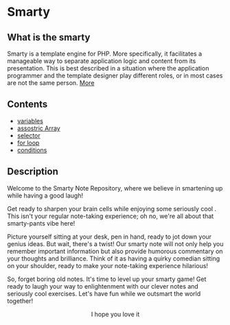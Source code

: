 # Smarty

<!------ Smarty ------>
## What is the smarty
Smarty is a template engine for PHP. More specifically, it facilitates a manageable way to separate application logic and content from its presentation. This is best described in a situation where the application programmer and the template designer play different roles, or in most cases are not the same person. [More](https://www.smarty.net/docs/en/what.is.smarty.tpl)

<!------ Content ------>

## Contents
 - [variables]()
 - [assostric Array]()
 - [selector]()
 - [for loop]()
 - [conditions]()

 <!------ Description ------>

## Description
Welcome to the Smarty Note Repository, where we believe in smartening up while having a good laugh! 

Get ready to sharpen your brain cells while enjoying some seriously cool . This isn't your regular note-taking experience; oh no, we're all about that smarty-pants vibe here!

Picture yourself sitting at your desk, pen in hand, ready to jot down your genius ideas. But wait, there's a twist! Our smarty note will not only help you remember important information but also provide humorous commentary on your thoughts and brilliance. Think of it as having a quirky comedian sitting on your shoulder, ready to make your note-taking experience hilarious!


So, forget boring old notes. It's time to level up your smarty game! Get ready to laugh your way to enlightenment with our clever notes and seriously cool exercises. Let's have fun while we outsmart the world together!

<!------ Footer ------>
<div align="center"> 
  
  <p>I hope you love it</p>
  
</div>